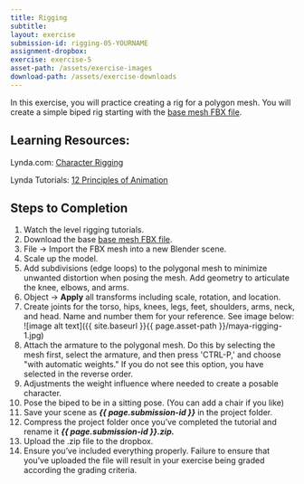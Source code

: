 ```yaml
---
title: Rigging
subtitle: 
layout: exercise
submission-id: rigging-05-YOURNAME
assignment-dropbox: 
exercise: exercise-5
asset-path: /assets/exercise-images
download-path: /assets/exercise-downloads
---
```


In this exercise, you will practice creating a rig for a polygon mesh. You will create a simple biped rig starting with the [base mesh FBX file]({{site.baseurl}}{{page.download-path}}/biped-base-mesh.fbx).

## Learning Resources:

Lynda.com: [Character Rigging](https://www.lynda.com/Blender-tutorials/Rigging-Humanoid-Character-Blender/365285-2.html?org=psu.edu)

Lynda Tutorials: [12 Principles of Animation](https://www.lynda.com/3ds-Max-tutorials/12-Principles-Animation-CG-Animators/474685-2.html?org=psu.edu)

## Steps to Completion

1. Watch the level rigging tutorials.
2. Download the base [base mesh FBX file]({{site.baseurl}}{{page.download-path}}/biped-base-mesh.fbx).
3. File → Import the FBX mesh into a new Blender scene.
4. Scale up the model.
5. Add subdivisions (edge loops) to the polygonal mesh to minimize unwanted distortion when posing the mesh. Add geometry to articulate the knee, elbows, and arms.
6. Object → **Apply** all transforms including scale, rotation, and location.
7. Create joints for the torso, hips, knees, legs, feet, shoulders, arms, neck, and head. Name and number them for your reference. See image below:
![image alt text]({{ site.baseurl }}{{ page.asset-path }}/maya-rigging-1.jpg)
8. Attach the armature to the polygonal mesh. Do this by selecting the mesh first, select the armature, and then press 'CTRL-P,' and choose "with automatic weights." If you do not see this option, you have selected in the reverse order.
9. Adjustments the weight influence where needed to create a posable character.
10. Pose the biped to be in a sitting pose. (You can add a chair if you like)
11. Save your scene as **_{{ page.submission-id }}_** in the project folder.
12. Compress the project folder once you’ve completed the tutorial and rename it **_{{ page.submission-id }}.zip._**
13. Upload the .zip file to the dropbox.
14. Ensure you’ve included everything properly. Failure to ensure that you’ve uploaded the file will result in your exercise being graded according the grading criteria.